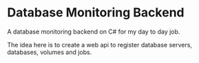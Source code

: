 # Database Monitoring Backend

A database monitoring backend on C# for my day to day job.

The idea here is to create a web api to register database servers, databases, volumes and jobs.
